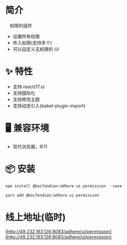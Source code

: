 # 简介
&ensp;&ensp;权限的组件
- 设置所有权限
- 传入权限(支持多个)
- 可以自定义无权限的 UI

# ✨ 特性
- 支持 react(17.x)
- 支持国际化
- 支持修改主题
- 支持动态引入(babel-plugin-import)

# 🖥 兼容环境
- 现代浏览器，IE11

# 📦 安装
```javascript
npm install @baifendian/adhere-ui-permission --save
``` 

```javascript
yarn add @baifendian/adhere-ui-permission
```

# 线上地址(临时)
[http://49.232.163.126:8083/adhere/ui/permission](http://49.232.163.126:8083/adhere/ui/permission)
